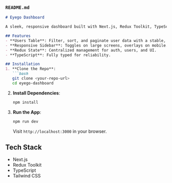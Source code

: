 
### **`README.md`**
```markdown
# Eyego Dashboard

A sleek, responsive dashboard built with Next.js, Redux Toolkit, TypeScript, and Tailwind CSS.

## Features
- **Users Table**: Filter, sort, and paginate user data with a stable, mobile-friendly layout.
- **Responsive Sidebar**: Toggles on large screens, overlays on mobile.
- **Redux State**: Centralized management for auth, users, and UI.
- **TypeScript**: Fully typed for reliability.

## Installation
1. **Clone the Repo**:
   ```bash
   git clone <your-repo-url>
   cd eyego-dashboard
   ```
2. **Install Dependencies**:
   ```bash
   npm install
   ```
3. **Run the App**:
   ```bash
   npm run dev
   ```
   Visit `http://localhost:3000` in your browser.

## Tech Stack
- Next.js
- Redux Toolkit
- TypeScript
- Tailwind CSS
```


